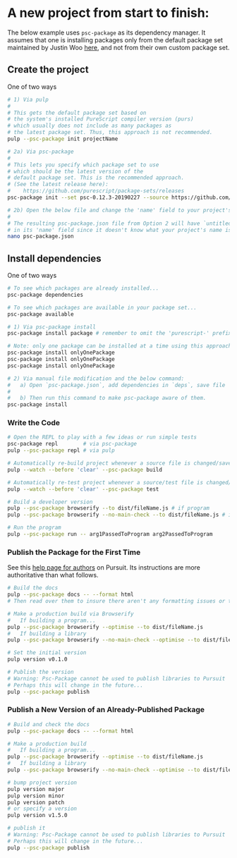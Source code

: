 # A new project from start to finish:

The below example uses `psc-package` as its dependency manager. It assumes that one is installing packages only from the default package set maintained by Justin Woo [here](https://github.com/purescript/package-sets), and not from their own custom package set.

## Create the project

One of two ways
```bash
# 1) Via pulp
#
# This gets the default package set based on
# the system's installed PureScript compiler version (purs)
# which usually does not include as many packages as
# the latest package set. Thus, this approach is not recommended.
pulp --psc-package init projectName

# 2a) Via psc-package
#
# This lets you specify which package set to use
# which should be the latest version of the
# default package set. This is the recommended approach.
# (See the latest release here):
#    https://github.com/purescript/package-sets/releases
psc-package init --set psc-0.12.3-20190227 --source https://github.com/purescript/package-sets.git

# 2b) Open the below file and change the 'name' field to your project's name.
#
# The resulting psc-package.json file from Option 2 will have `untitled`
# in its 'name' field since it doesn't know what your project's name is.
nano psc-package.json
```
## Install dependencies

One of two ways
```bash
# To see which packages are already installed...
psc-package dependencies

# To see which packages are available in your package set...
psc-package available

# 1) Via psc-package install
psc-package install package # remember to omit the 'purescript-' prefix

# Note: only one package can be installed at a time using this approach
psc-package install onlyOnePackage
psc-package install onlyOnePackage
psc-package install onlyOnePackage

# 2) Via manual file modification and the below command:
#   a) Open `psc-package.json`, add dependencies in `deps`, save file
#
#   b) Then run this command to make psc-package aware of them.
psc-package install
```

### Write the Code

```bash
# Open the REPL to play with a few ideas or run simple tests
psc-package repl        # via psc-package
pulp --psc-package repl # via pulp

# Automatically re-build project whenever a source file is changed/saved
pulp --watch --before 'clear' --psc-package build

# Automatically re-test project whenever a source/test file is changed/saved
pulp --watch --before 'clear' --psc-package test

# Build a developer version
pulp --psc-package browserify --to dist/fileName.js # if program
pulp --psc-package browserify --no-main-check --to dist/fileName.js # if library

# Run the program
pulp --psc-package run -- arg1PassedToProgram arg2PassedToProgram
```
### Publish the Package for the First Time

See this [help page for authors](https://pursuit.purescript.org/help/authors) on Pursuit. Its instructions are more authoritative than what follows.

```bash
# Build the docs
pulp --psc-package docs -- --format html
# Then read over them to insure there aren't any formatting issues or typos

# Make a production build via Browserify
#   If building a program...
pulp --psc-package browserify --optimise --to dist/fileName.js
#   If building a library
pulp --psc-package browserify --no-main-check --optimise --to dist/fileName.js

# Set the initial version
pulp version v0.1.0

# Publish the version
# Warning: Psc-Package cannot be used to publish libraries to Pursuit
# Perhaps this will change in the future...
pulp --psc-package publish
```

### Publish a New Version of an Already-Published Package

```bash
# Build and check the docs
pulp --psc-package docs -- --format html

# Make a production build
#   If building a program...
pulp --psc-package browserify --optimise --to dist/fileName.js
#   If building a library
pulp --psc-package browserify --no-main-check --optimise --to dist/fileName.js

# bump project version
pulp version major
pulp version minor
pulp version patch
# or specify a version
pulp version v1.5.0

# publish it
# Warning: Psc-Package cannot be used to publish libraries to Pursuit
# Perhaps this will change in the future...
pulp --psc-package publish
```
